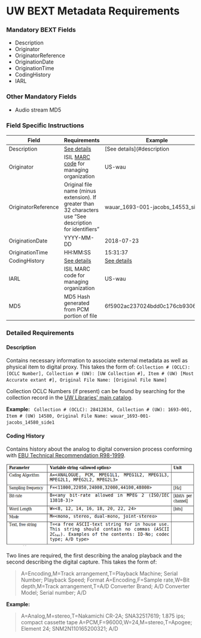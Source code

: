 # UW BEXT Metadata Requirements

### Mandatory BEXT Fields
* Description 
* Originator 
* OriginatorReference 
* OriginationDate 
* OriginationTime 
* CodingHistory 
* IARL 

### Other Mandatory Fields
* Audio stream MD5

### Field Specific Instructions

Field|Requirements|Example
---|---|---
Description|[See details](#description)|[See details](#description
Originator|ISIL [MARC code](https://www.loc.gov/marc/organizations/org-search.php) for managing organization|US-wau
OriginatorReference|Original file name (minus extension). If greater than 32 characters use “See description for identifiers”|wauar_1693-001-jacobs_14553_side1 
OriginationDate|YYYY-MM-DD|2018-07-23
OriginationTime|HH:MM:SS|15:31:37
CodingHistory|[See details](#coding-history)|[See details](#coding-history)
IARL|ISIL MARC code for managing organization|US-wau 
MD5|MD5 Hash generated from PCM portion of file|6f5902ac237024bdd0c176cb93063dc4

### Detailed Requirements
#### Description
Contains necessary information to associate external metadata as well as physical item to digital proxy. This takes the form of:
`Collection # (OCLC): [OCLC Number], Collection # (UW): [UW Collection #], Item # (UW) [Most Accurate extant #], Original File Name: [Original File Name]` 

Collection OCLC Numbers (if present) can be found by searching for the collection record in the [UW Libraries' main catalog](https://alliance-primo.hosted.exlibrisgroup.com/primo-explore/search?vid=UW&tab=default_tab).

__Example:__ `
Collection # (OCLC): 28412834, Collection # (UW): 1693-001, Item # (UW) 14580, Original File Name: wauar_1693-001-jacobs_14580_side1`

#### Coding History
Contains history about the analog to digital conversion process conforming with [EBU Technical Recommendation R98-1999](https://tech.ebu.ch/docs/r/r098.pdf). 

![BEXT Coding Example](resources/bext-coding.png)

Two lines are required, the first describing the analog playback and the second describing the digital capture. This takes the form of: 
> A=Encoding,M=Track arrangement,T=Playback Machine; Serial Number; Playback Speed; Format
> A=Encoding,F=Sample rate,W=Bit depth,M=Track arrangement,T=A/D Converter Brand; A/D Converter Model; Serial number; A/D

__Example:__
> A=Analog,M=stereo,T=Nakamichi CR-2A; SNA32517619; 1.875 ips; compact cassette tape
> A=PCM,F=96000,W=24,M=stereo,T=Apogee; Element 24; SNM2N110165200321; A/D
